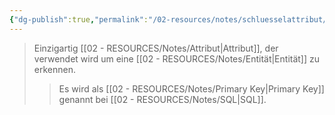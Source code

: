```yaml
---
{"dg-publish":true,"permalink":"/02-resources/notes/schluesselattribut/","tags":["#informatik/datenbank","#informatik/code/SQL"],"noteIcon":"","updated":"2025-09-10T16:38:19.000+02:00"}
---
```


>Einzigartig [[02 - RESOURCES/Notes/Attribut\|Attribut]], der verwendet wird um eine [[02 - RESOURCES/Notes/Entität\|Entität]] zu erkennen.
>>Es wird als [[02 - RESOURCES/Notes/Primary Key\|Primary Key]] genannt bei [[02 - RESOURCES/Notes/SQL\|SQL]].
